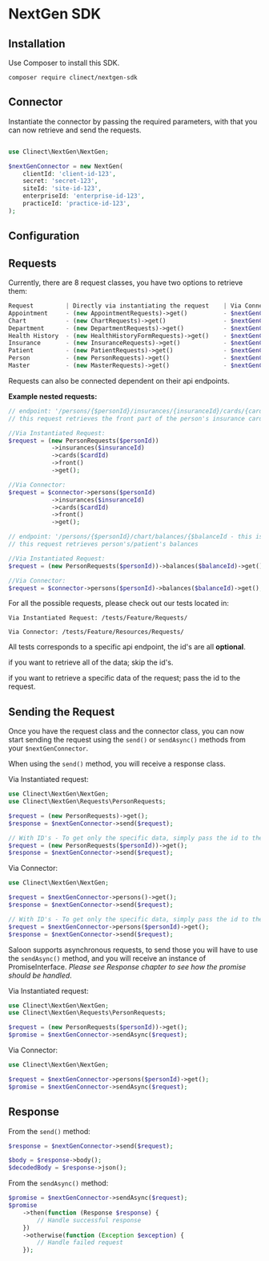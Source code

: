 # NextGen SDK

## Installation

Use Composer to install this SDK.

```
composer require clinect/nextgen-sdk
```

## Connector

Instantiate the connector by passing the required parameters, with that you can now retrieve and send the requests.

```php

use Clinect\NextGen\NextGen;

$nextGenConnector = new NextGen(
    clientId: 'client-id-123',
    secret: 'secret-123',
    siteId: 'site-id-123',
    enterpriseId: 'enterprise-id-123',
    practiceId: 'practice-id-123',
);
```
## Configuration


## Requests
Currently, there are 8 request classes, you have two options to retrieve them:
```php
Request         | Directly via instantiating the request    | Via Connector
Appointment     - (new AppointmentRequests)->get()          - $nextGenConnector->appointments()->get()
Chart           - (new ChartRequests)->get()                - $nextGenConnector->charts()->get()
Department      - (new DepartmentRequests)->get()           - $nextGenConnector->departments()->get()
Health History  - (new HealthHistoryFormRequests)->get()    - $nextGenConnector->healthHistoryForms()->get()
Insurance       - (new InsuranceRequests)->get()            - $nextGenConnector->insurances()->get()
Patient         - (new PatientRequests)->get()              - $nextGenConnector->patients()->get()
Person          - (new PersonRequests)->get()               - $nextGenConnector->persons()->get()
Master          - (new MasterRequests)->get()               - $nextGenConnector->master()->get()
```

Requests can also be connected dependent on their api endpoints.

**Example nested requests:**
```php
// endpoint: '/persons/{$personId}/insurances/{insuranceId}/cards/{cardId}/front'
// this request retrieves the front part of the person's insurance card

//Via Instantiated Request:
$request = (new PersonRequests($personId))
            ->insurances($insuranceId)
            ->cards($cardId)
            ->front()
            ->get();

//Via Connector:
$request = $connector->persons($personId)
            ->insurances($insuranceId)
            ->cards($cardId)
            ->front()
            ->get();
```

```php
// endpoint: '/persons/{$personId}/chart/balances/{$balanceId - this is optional}'
// this request retrieves person's/patient's balances

//Via Instantiated Request:
$request = (new PersonRequests($personId))->balances($balanceId)->get();

//Via Connector:
$request = $connector->persons($personId)->balances($balanceId)->get();
```

For all the possible requests, please check out our tests located in:

``Via Instantiated Request: /tests/Feature/Requests/``

``Via Connector: /tests/Feature/Resources/Requests/``

All tests corresponds to a specific api endpoint, the id's are all **optional**.

if you want to retrieve all of the data; skip the id's.

if you want to retrieve a specific data of the request; pass the id to the request.

## Sending the Request
Once you have the request class and the connector class, you can now start sending the request using the ``send()`` or ``sendAsync()`` methods from your ``$nextGenConnector``.

When using the ``send()`` method, you will receive a response class.

Via Instantiated request:
```php
use Clinect\NextGen\NextGen;
use Clinect\NextGen\Requests\PersonRequests;

$request = (new PersonRequests)->get();
$response = $nextGenConnector->send($request);

// With ID's - To get only the specific data, simply pass the id to the request.
$request = (new PersonRequests($personId))->get();
$response = $nextGenConnector->send($request);
```

Via Connector:
```php
use Clinect\NextGen\NextGen;

$request = $nextGenConnector->persons()->get();
$response = $nextGenConnector->send($request);

// With ID's - To get only the specific data, simply pass the id to the request.
$request = $nextGenConnector->persons($personId)->get();
$response = $nextGenConnector->send($request);
```

Saloon supports asynchronous requests, to send those you will have to use the ``sendAsync()`` method, and you will receive an instance of PromiseInterface. _Please see Response chapter to see how the promise should be handled_.

Via Instantiated request:
```php
use Clinect\NextGen\NextGen;
use Clinect\NextGen\Requests\PersonRequests;

$request = (new PersonRequests($personId))->get();
$promise = $nextGenConnector->sendAsync($request);
```

Via Connector:
```php
use Clinect\NextGen\NextGen;

$request = $nextGenConnector->persons($personId)->get();
$promise = $nextGenConnector->sendAsync($request);
```

## Response

From the ``send()`` method:
```php
$response = $nextGenConnector->send($request);

$body = $response->body();
$decodedBody = $response->json();
```

From the ``sendAsync()`` method:
```php
$promise = $nextGenConnector->sendAsync($request);
$promise
    ->then(function (Response $response) {
        // Handle successful response
    })
    ->otherwise(function (Exception $exception) {
        // Handle failed request
    });
```